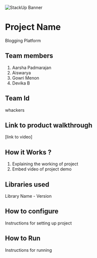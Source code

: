 ![StackUp Banner]([https://tinkerhub.frappe.cloud/files/stackup%20banner.jpeg])
# Project Name
Blogging Platform
## Team members
1. Aarsha Padmarajan
2. Aiswarya
3. Gowri Menon
4. Devika B
## Team Id
whackers
## Link to product walkthrough
[link to video]
## How it Works ?
1. Explaining the working of project
2. Embed video of project demo
## Libraries used
Library Name - Version
## How to configure
Instructions for setting up project
## How to Run
Instructions for running
